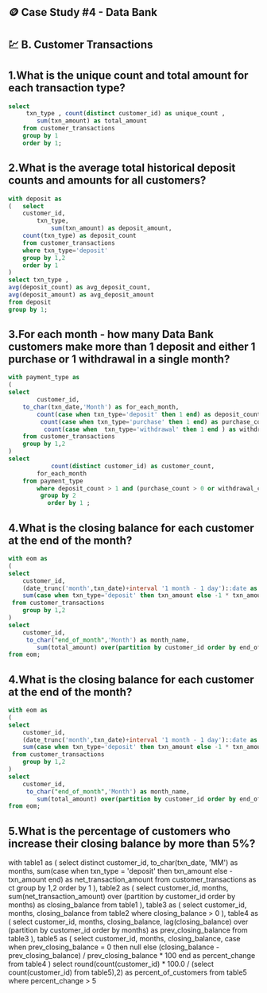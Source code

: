 ## 🪙 Case Study #4 - Data Bank

## 💹 B. Customer Transactions

## 1.What is the unique count and total amount for each transaction type?

````sql
select 
	 txn_type , count(distinct customer_id) as unique_count ,
		sum(txn_amount) as total_amount 
	from customer_transactions 	
	group by 1
	order by 1;
 ````
## 2.What is the average total historical deposit counts and amounts for all customers?

````sql
with deposit as 
(	select  
	customer_id,
		txn_type,
			sum(txn_amount) as deposit_amount,
	count(txn_type) as deposit_count
	from customer_transactions
	where txn_type='deposit'
	group by 1,2
	order by 1
)
select txn_type ,
avg(deposit_count) as avg_deposit_count,
avg(deposit_amount) as avg_deposit_amount
from deposit 
group by 1;
 ````

## 3.For each month - how many Data Bank customers make more than 1 deposit and either 1 purchase or 1 withdrawal in a single month?

````sql
with payment_type as 
(	
select 
		customer_id,
	to_char(txn_date,'Month') as for_each_month, 
		count(case when txn_type='deposit' then 1 end) as deposit_count,
		 count(case when txn_type='purchase' then 1 end) as purchase_count,
		  count(case when  txn_type='withdrawal' then 1 end ) as withdrawal_count
	from customer_transactions 
	group by 1,2	
)
select 
			count(distinct customer_id) as customer_count,
		for_each_month
	from payment_type 
		where deposit_count > 1 and (purchase_count > 0 or withdrawal_count > 0 )
		 group by 2 
		   order by 1 ;
 ````

## 4.What is the closing balance for each customer at the end of the month?

````sql
with eom as 
(
select 
	customer_id,
	(date_trunc('month',txn_date)+interval '1 month - 1 day')::date as end_of_month,
	sum(case when txn_type='deposit' then txn_amount else -1 * txn_amount end ) as total_amount
 from customer_transactions
	group by 1,2
)
select
	customer_id,
	 to_char("end_of_month",'Month') as month_name,
	    sum(total_amount) over(partition by customer_id order by end_of_month) as closing_balance
from eom;
 ````

## 4.What is the closing balance for each customer at the end of the month?

````sql
with eom as 
(
select 
	customer_id,
	(date_trunc('month',txn_date)+interval '1 month - 1 day')::date as end_of_month,
	sum(case when txn_type='deposit' then txn_amount else -1 * txn_amount end ) as total_amount
 from customer_transactions
	group by 1,2
)
select
	customer_id,
	 to_char("end_of_month",'Month') as month_name,
	    sum(total_amount) over(partition by customer_id order by end_of_month) as closing_balance
from eom;
 ````

## 5.What is the percentage of customers who increase their closing balance by more than 5%?

with table1 as 
(
select distinct customer_id,
       to_char(txn_date, 'MM') as months,
       sum(case 
           when txn_type = 'deposit' then txn_amount
                                     else -txn_amount end) as net_transaction_amount
from customer_transactions as ct
group by 1,2
order by 1
),
table2 as 
(
select customer_id,
       months,
       sum(net_transaction_amount) over (partition by customer_id order by months) as closing_balance
from table1
),
table3 as 
(
select customer_id,
       months,
       closing_balance
from table2
where closing_balance > 0
),
table4 as 
(
select customer_id,
       months,
       closing_balance,
       lag(closing_balance) over (partition by customer_id order by months) as prev_closing_balance
from table3
),
table5 as 
(
select customer_id,
       months,
       closing_balance,
       case
           when prev_closing_balance = 0 then null
           else (closing_balance - prev_closing_balance) / prev_closing_balance * 100
       end as percent_change
from table4
)
select round(count(customer_id) * 100.0 / (select count(customer_id) from table5),2) as percent_of_customers
from table5
where percent_change > 5
